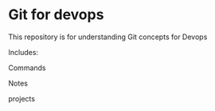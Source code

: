 # Git for devops

This repository is for  understanding  Git concepts for Devops

Includes:

Commands 

Notes

projects



